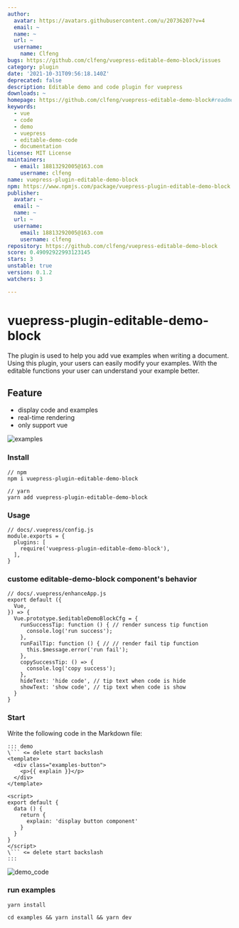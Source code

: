 ```yaml
---
author:
  avatar: https://avatars.githubusercontent.com/u/20736207?v=4
  email: ~
  name: ~
  url: ~
  username:
    name: Clfeng
bugs: https://github.com/clfeng/vuepress-editable-demo-block/issues
category: plugin
date: '2021-10-31T09:56:18.140Z'
deprecated: false
description: Editable demo and code plugin for vuepress
downloads: ~
homepage: https://github.com/clfeng/vuepress-editable-demo-block#readme
keywords:
  - vue
  - code
  - demo
  - vuepress
  - editable-demo-code
  - documentation
license: MIT License
maintainers:
  - email: 18813292005@163.com
    username: clfeng
name: vuepress-plugin-editable-demo-block
npm: https://www.npmjs.com/package/vuepress-plugin-editable-demo-block
publisher:
  avatar: ~
  email: ~
  name: ~
  url: ~
  username:
    email: 18813292005@163.com
    username: clfeng
repository: https://github.com/clfeng/vuepress-editable-demo-block
score: 0.49092922993123145
stars: 3
unstable: true
version: 0.1.2
watchers: 3

---
```


# vuepress-plugin-editable-demo-block
The plugin is used to help you add vue examples when writing a document. 
Using this plugin, your users can easily modify your examples.
With the editable functions your user can understand your example better.

## Feature
- display code and examples
- real-time rendering
- only support vue

![examples](./examples.gif)


### Install
```
// npm 
npm i vuepress-plugin-editable-demo-block

// yarn 
yarn add vuepress-plugin-editable-demo-block
```

### Usage 
```
// docs/.vuepress/config.js
module.exports = {
  plugins: [
    require('vuepress-plugin-editable-demo-block'),
  ],
}
```

### custome editable-demo-block component's behavior
```
// docs/.vuepress/enhanceApp.js
export default ({
  Vue, 
}) => {
  Vue.prototype.$editableDemoBlockCfg = {
    runSuccessTip: function () { // render suncess tip function
      console.log('run success');
    },
    runFailTip: function () { // // render fail tip function
      this.$message.error('run fail');
    },
    copySuccessTip: () => {
      console.log('copy success');
    },
    hideText: 'hide code', // tip text when code is hide
    showText: 'show code', // tip text when code is show
  }
}
```

### Start
Write the following code in the Markdown file:

```
::: demo 
\``` <= delete start backslash
<template>
  <div class="examples-button">
    <p>{{ explain }}</p>
  </div>
</template>

<script>
export default {
  data () {
    return {
      explain: 'display button component'
    }
  }
}
</script>
\``` <= delete start backslash
:::

```

![demo_code](demo_code.png)

### run examples
`yarn install`

`cd examples && yarn install && yarn dev`

